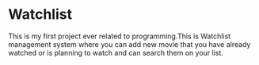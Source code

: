 # Watchlist
This is my first project ever related to programming.This is Watchlist management system where you can add new movie that you have already watched or is planning to watch and can search them on your list.

